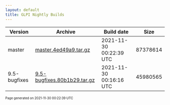 ```yaml
---
layout: default
title: GLPI Nightly Builds
---
```


Version|Archive|Build date|Size
---|---|---|---
master|[master.4ed49a9.tar.gz](master.4ed49a9.tar.gz)|2021-11-30 00:22:39 UTC|87378614
9.5-bugfixes|[9.5-bugfixes.80b1b29.tar.gz](9.5-bugfixes.80b1b29.tar.gz)|2021-11-30 00:16:16 UTC|45980565

<font size="1">Page generated on 2021-11-30 00:22:39 UTC</font>
